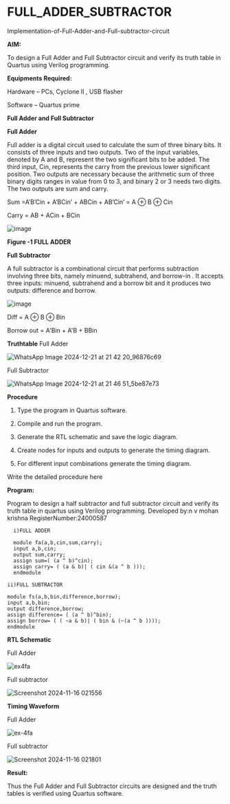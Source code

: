 # FULL_ADDER_SUBTRACTOR

Implementation-of-Full-Adder-and-Full-subtractor-circuit

**AIM:**

To design a Full Adder and Full Subtractor circuit and verify its truth table in Quartus using Verilog programming.

**Equipments Required:**

Hardware – PCs, Cyclone II , USB flasher

Software – Quartus prime

**Full Adder and Full Subtractor**

**Full Adder**

Full adder is a digital circuit used to calculate the sum of three binary bits. It consists of three inputs and two outputs. Two of the input variables, denoted by A and B, represent the two significant bits to be added. The third input, Cin, represents the carry from the previous lower significant position. Two outputs are necessary because the arithmetic sum of three binary digits ranges in value from 0 to 3, and binary 2 or 3 needs two digits. The two outputs are sum and carry.

Sum =A’B’Cin + A’BCin’ + ABCin + AB’Cin’ = A ⊕ B ⊕ Cin 

Carry = AB + ACin + BCin

![image](https://github.com/naavaneetha/FULL_ADDER_SUBTRACTOR/assets/154305477/0f30ba51-5ffb-4198-845f-18e054f675e7)

**Figure -1 FULL ADDER**

**Full Subtractor**

A full subtractor is a combinational circuit that performs subtraction involving three bits, namely minuend, subtrahend, and borrow-in . It accepts three inputs: minuend, subtrahend and a borrow bit and it produces two outputs: difference and borrow.

![image](https://github.com/naavaneetha/FULL_ADDER_SUBTRACTOR/assets/154305477/02b24f51-ab51-4304-9ad6-7b81ffc1ead5)

Diff = A ⊕ B ⊕ Bin 

Borrow out = A'Bin + A'B + BBin

**Truthtable**
Full Adder

![WhatsApp Image 2024-12-21 at 21 42 20_96876c69](https://github.com/user-attachments/assets/4c20ae54-8e5f-48db-888c-72169c96ce09)

Full Subtractor

![WhatsApp Image 2024-12-21 at 21 46 51_5be87e73](https://github.com/user-attachments/assets/b8dd6332-1190-4f03-9761-c76a6b619f75)

**Procedure**

1.	Type the program in Quartus software.

2.	Compile and run the program.

3.	Generate the RTL schematic and save the logic diagram.

4.	Create nodes for inputs and outputs to generate the timing diagram.

5.	For different input combinations generate the timing diagram.


Write the detailed procedure here

**Program:**

Program to design a half subtractor and full subtractor circuit and verify its truth table in quartus using Verilog programming.
Developed by:n v mohan krishna RegisterNumber:24000587

      i)FULL ADDER
      
      module fa(a,b,cin,sum,carry);
      input a,b,cin;
      output sum,carry;
      assign sum=( (a ^ b)^cin);
      assign carry= ( (a & b)| ( cin &(a ^ b )));
      endmodule

    ii)FULL SUBTRACTOR
    
    module fs(a,b,bin,difference,borrow);
    input a,b,bin;
    output difference,borrow;
    assign difference= ( (a ^ b)^bin);
    assign borrow= ( ( ~a & b)| ( bin & (~(a ^ b ))));
    endmodule


**RTL Schematic**

Full Adder

![ex4fa](https://github.com/user-attachments/assets/5f9cdb9d-76d5-420f-8979-7608118e60b6)

Full subtractor

![Screenshot 2024-11-16 021556](https://github.com/user-attachments/assets/93cbefab-e0d3-43e4-b7c0-0a0cb17a4df8)

**Timing Waveform**

Full Adder

![ex-4fa](https://github.com/user-attachments/assets/6cf64a41-28de-4790-b680-afa6b5da8e64)

Full subtractor

![Screenshot 2024-11-16 021801](https://github.com/user-attachments/assets/2e9eefb7-2a1b-481b-a2bf-2b8408d1d442)

**Result:**

Thus the Full Adder and Full Subtractor circuits are designed and the truth tables is verified using Quartus software.



